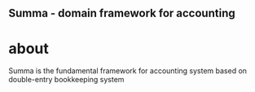 Summa - domain framework for accounting
--

# about
Summa is the fundamental framework for accounting system based on double-entry bookkeeping system

